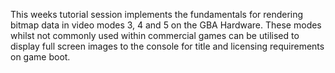 This weeks tutorial session implements the fundamentals for rendering bitmap data in video modes 3, 4 and 5 on the GBA Hardware. These modes whilst not commonly used within commercial games can be utilised to display full screen images to the console for title and licensing requirements on game boot.